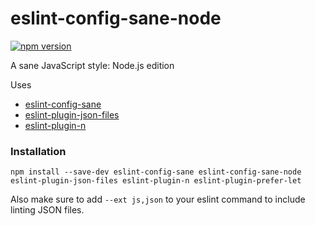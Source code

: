 # eslint-config-sane-node

[![npm version](https://badge.fury.io/js/eslint-config-sane-node.svg)](https://badge.fury.io/js/eslint-config-sane-node)

A sane JavaScript style: Node.js edition

Uses

* [eslint-config-sane](https://github.com/kellyselden/eslint-config-sane)
* [eslint-plugin-json-files](https://github.com/kellyselden/eslint-plugin-json-files)
* [eslint-plugin-n](https://github.com/eslint-community/eslint-plugin-n)

### Installation

```
npm install --save-dev eslint-config-sane eslint-config-sane-node eslint-plugin-json-files eslint-plugin-n eslint-plugin-prefer-let
```

Also make sure to add `--ext js,json` to your eslint command to include linting JSON files.
